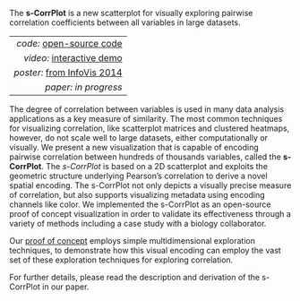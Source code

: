 The **s-CorrPlot** is a new scatterplot for visually exploring pairwise correlation coefficients between all variables in large datasets.

|      |
| ---: |
| *code:* [open-source code](http://mckennapsean.github.io/scorrplot/) |
| *video:* [interactive demo](https://www.youtube.com/watch?v=rAFDG2Ut2D0) |
| *poster:* [from InfoVis 2014](poster.pdf) |
| *paper:* *in progress* |

The degree of correlation between variables is used in many data analysis applications as a key measure of similarity. The most common techniques for visualizing correlation, like scatterplot matrices and clustered heatmaps, however, do not scale well to large datasets, either computationally or visually. We present a new visualization that is capable of encoding pairwise correlation between hundreds of thousands variables, called the **s-CorrPlot**. The *s-CorrPlot* is based on a 2D scatterplot and exploits the geometric structure underlying Pearson’s correlation to derive a novel spatial encoding. The s-CorrPlot not only depicts a visually precise measure of correlation, but also supports visualizing metadata using encoding channels like color. We implemented the s-CorrPlot as an open-source proof of concept visualization in order to validate its effectiveness through a variety of methods including a case study with a biology collaborator.

Our [proof of concept](http://mckennapsean.github.io/scorrplot/) employs simple multidimensional exploration techniques, to demonstrate how this visual encoding can employ the vast set of these exploration techniques for exploring correlation.

For further details, please read the description and derivation of the s-CorrPlot in our paper.
